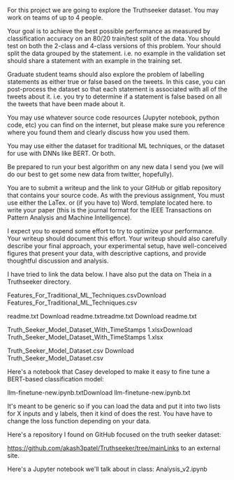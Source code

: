 For this project we are going to explore the Truthseeker dataset.  You may work on teams of up to 4 people.  

Your goal is to achieve the best possible performance as measured by classification accuracy on an 80/20 train/test split of the data.  You should test on both the 2-class and 4-class versions of this problem.  Your should split the data grouped by the statement.  i.e. no example in the validation set should share a statement with an example in the training set. 

Graduate student teams should also explore the problem of labelling statements as either true or false based on the tweets.  In this case, you can post-process the dataset so that each statement is associated with all of the tweets about it.  i.e. you try to determine if a statement is false based on all the tweets that have been made about it.

You may use whatever source code resources (Jupyter notebook, python code, etc) you can find on the internet, but please make sure you reference where you found them and clearly discuss how you used them.  

You may use either the dataset for traditional ML techniques, or the dataset for use with DNNs like BERT.  Or both.

Be prepared to run your best algorithm on any new data I send you (we will do our best to get some new data from twitter, hopefully).

You are to submit a writeup and the link to your GitHub or gitlab repository that contains your source code.   As with the previous assignment, You must use either the LaTex. or (if you have to) Word. template located here. to write your paper (this is the journal format for the IEEE Transactions on Pattern Analysis and Machine Intelligence). 

I expect you to expend some effort to try to optimize your performance.  Your writeup should document this effort.  Your writeup should also carefully describe your final approach, your experimental setup, have well-conceived figures that present your data, with descriptive captions, and provide thoughtful discussion and analysis.  

I have tried to link the data below.  I have also put the data on Theia in a Truthseeker directory.

Features_For_Traditional_ML_Techniques.csvDownload Features_For_Traditional_ML_Techniques.csv

readme.txt Download readme.txtreadme.txt Download readme.txt

Truth_Seeker_Model_Dataset_With_TimeStamps 1.xlsxDownload Truth_Seeker_Model_Dataset_With_TimeStamps 1.xlsx

Truth_Seeker_Model_Dataset.csv Download Truth_Seeker_Model_Dataset.csv 

 

Here's a notebook that Casey developed to make it easy to fine tune a BERT-based classification model:

llm-finetune-new.ipynb.txtDownload llm-finetune-new.ipynb.txt

It's meant to be generic so if you can load the data and put it into two lists for X inputs and y labels, then it kind of does the rest. You have have to change the loss function depending on your data. 

 

Here's a repository I found on GitHub focused on the truth seeker dataset:

https://github.com/akash3patel/Truthseeker/tree/mainLinks to an external site.

Here's a Jupyter notebook we'll talk about in class: Analysis_v2.ipynb